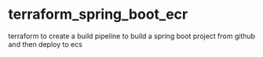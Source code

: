 # terraform_spring_boot_ecr

terraform to create a build pipeline to build a spring boot project from github and then deploy to ecs
